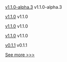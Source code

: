 
[v1.1.0-alpha.3](https://github.com/hyperledger/firefly-ui/releases/tag/v1.1.0-alpha.3) v1.1.0-alpha.3

[v1.1.0](https://github.com/hyperledger/firefly-common/releases/tag/v1.1.0) v1.1.0

[v1.1.0](https://github.com/hyperledger/firefly-tokens-erc1155/releases/tag/v1.1.0) v1.1.0

[v1.1.0](https://github.com/hyperledger/firefly-dataexchange-https/releases/tag/v1.1.0) v1.1.0

[v0.1.1](https://github.com/hyperledger/firefly-evmconnect/releases/tag/v0.1.1) v0.1.1


[See more >>>](https://start-here.hyperledger.org/releases)
